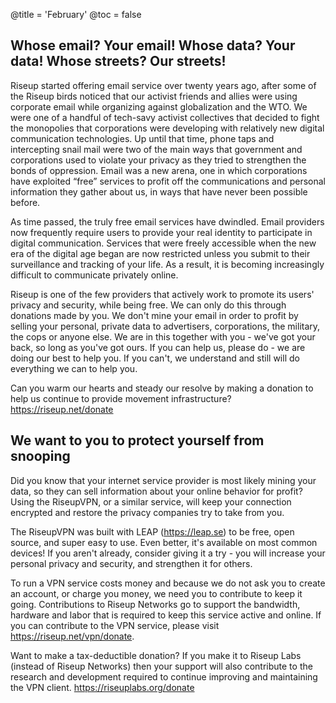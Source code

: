 @title = 'February'
@toc = false

Whose email? Your email! Whose data? Your data! Whose streets? Our streets!
---------------------------------------------------------------------------

Riseup started offering email service over twenty years ago, after some of the Riseup birds noticed that our activist friends and allies were using corporate email while organizing against globalization and the WTO. We were one of a handful of tech-savy activist collectives that decided to fight the monopolies that corporations were developing with relatively new digital communication technologies. Up until that time, phone taps and intercepting snail mail were two of the main ways that government and corporations used to violate your privacy as they tried to strengthen the bonds of oppression. Email was a new arena, one in which corporations have exploited “free” services to profit off the communications and personal information they gather about us, in ways that have never been possible before.

As time passed, the truly free email services have dwindled. Email providers now frequently require users to provide your real identity to participate in digital communication. Services that were freely accessible when the new era of the digital age began are now restricted unless you submit to their surveillance and tracking of your life. As a result, it is becoming increasingly difficult to communicate privately online.

Riseup is one of the few providers that actively work to promote its users' privacy and security, while being free. We can only do this through donations made by you. We don't mine your email in order to profit by selling your personal, private data to advertisers, corporations, the military, the cops or anyone else. We are in this together with you - we've got your back, so long as you've got ours. If you can help us, please do - we are doing our best to help you. If you can't, we understand and still will do everything we can to help you.

Can you warm our hearts and steady our resolve by making a donation to help us continue to provide movement infrastructure? https://riseup.net/donate

We want to you to protect yourself from snooping
------------------------------------------------

Did you know that your internet service provider is most likely mining your data, so they can sell information about your online behavior for profit? Using the RiseupVPN, or a similar service, will keep your connection encrypted and restore the privacy companies try to take from you.

The RiseupVPN was built with LEAP (https://leap.se) to be free, open source, and super easy to use. Even better, it's available on most common devices! If you aren't already, consider giving it a try - you will increase your personal privacy and security, and strengthen it for others.

To run a VPN service costs money and because we do not ask you to create an account, or charge you money, we need you to contribute to keep it going. Contributions to Riseup Networks go to support the bandwidth, hardware and labor that is required to keep this service active and online. If you can contribute to the VPN service, please visit https://riseup.net/vpn/donate.

Want to make a tax-deductible donation? If you make it to Riseup Labs (instead of Riseup Networks) then your support will also contribute to the research and development required to continue improving and maintaining the VPN client. https://riseuplabs.org/donate